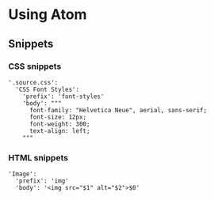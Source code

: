 # Using Atom


## Snippets

### CSS snippets
```
'.source.css':
  'CSS Font Styles':
    'prefix': 'font-styles'
    'body': """
      font-family: "Helvetica Neue", aerial, sans-serif;
      font-size: 12px;
      font-weight: 300;
      text-align: left;
    """
```    


### HTML snippets
```
'Image':
  'prefix': 'img'
  'body': '<img src="$1" alt="$2">$0'
```
